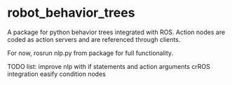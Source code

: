 # robot_behavior_trees

A package for python behavior trees integrated with ROS. Action nodes are coded as action servers and are referenced through clients.

For now, rosrun nlp.py from package for full functionality.

TODO list:
    improve nlp with if statements and action arguments
    crROS integration
    easify condition nodes